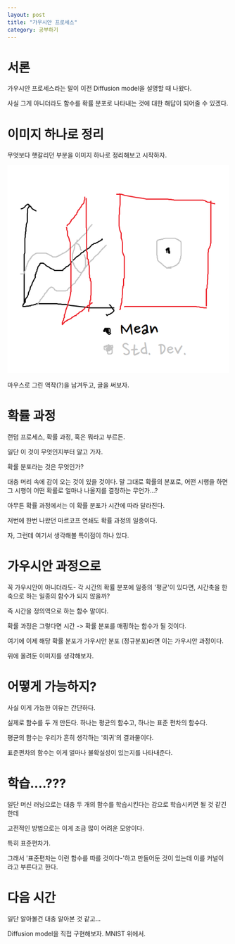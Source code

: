 ```yaml
---
layout: post
title: "가우시안 프로세스"
category: 공부하기
---
```


# 서론

가우시안 프로세스라는 말이 이전 Diffusion model을 설명할 때 나왔다.

사실 그게 아니더라도 함수를 확률 분포로 나타내는 것에 대한 해답이 되어줄 수 있겠다.

# 이미지 하나로 정리

무엇보다 햇갈리던 부분을 이미지 하나로 정리해보고 시작하자.

![img](/images/gaussian.png)

마우스로 그린 역작(?)을 남겨두고, 글을 써보자.

# 확률 과정

랜덤 프로세스, 확률 과정, 혹은 뭐라고 부르든.

일단 이 것이 무엇인지부터 알고 가자.

확률 분포라는 것은 무엇인가?

대충 머리 속에 감이 오는 것이 있을 것이다. 말 그대로 확률의 분포로, 어떤 시행을 하면 그 시행이 어떤 확률로 얼마나 나올지를 결정하는 무언가...?

아무튼 확률 과정에서는 이 확률 분포가 시간에 따라 달라진다.

저번에 한번 나왔던 마르코프 연쇄도 확률 과정의 일종이다.

자, 그런데 여기서 생각해볼 특이점이 하나 있다.

# 가우시안 과정으로

꼭 가우시안이 아니더라도- 각 시간의 확률 분포에 일종의 '평균'이 있다면, 시간축을 한 축으로 하는 일종의 함수가 되지 않을까?

즉 시간을 정의역으로 하는 함수 말이다.

확률 과정은 그렇다면 시간 -> 확률 분포를 매핑하는 함수가 될 것이다.

여기에 이제 해당 확률 분포가 가우시안 분포 (정규분포)라면 이는 가우시안 과정이다.

위에 올려둔 이미지를 생각해보자.

# 어떻게 가능하지?

사실 이게 가능한 이유는 간단하다.

실제로 함수를 두 개 만든다. 하나는 평균의 함수고, 하나는 표준 편차의 함수다.

평균의 함수는 우리가 흔히 생각하는 '회귀'의 결과물이다.

표준편차의 함수는 이게 얼마나 불확실성이 있는지를 나타내준다.

# 학습....???

일단 머신 러닝으로는 대충 두 개의 함수를 학습시킨다는 감으로 학습시키면 될 것 같긴 한데

고전적인 방법으로는 이게 조금 많이 어려운 모양이다.

특히 표준편차가.

그래서 '표준편차는 이런 함수를 따를 것이다-'하고 만들어둔 것이 있는데 이를 커널이라고 부른다고 한다.

# 다음 시간

일단 알아볼건 대충 알아본 것 같고...

Diffusion model을 직접 구현해보자. MNIST 위에서.
